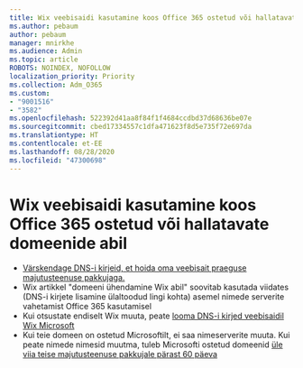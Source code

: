 ```yaml
---
title: Wix veebisaidi kasutamine koos Office 365 ostetud või hallatavate domeenide abil
ms.author: pebaum
author: pebaum
manager: mnirkhe
ms.audience: Admin
ms.topic: article
ROBOTS: NOINDEX, NOFOLLOW
localization_priority: Priority
ms.collection: Adm_O365
ms.custom:
- "9001516"
- "3582"
ms.openlocfilehash: 522392d41aa8f84f1f4684ccdbd37d68636be07e
ms.sourcegitcommit: cbed17334557c1dfa471623f8d5e735f72e697da
ms.translationtype: HT
ms.contentlocale: et-EE
ms.lasthandoff: 08/28/2020
ms.locfileid: "47300698"
---
```

# <a name="using-wix-website-with-office-365-purchased-or-managed-domains"></a>Wix veebisaidi kasutamine koos Office 365 ostetud või hallatavate domeenide abil

- [Värskendage DNS-i kirjeid, et hoida oma veebisait praeguse majutusteenuse pakkujaga.](https://docs.microsoft.com/microsoft-365/admin/dns/update-dns-records-to-retain-current-hosting-provider)
- Wix artikkel "domeeni ühendamine Wix abil" soovitab kasutada viidates (DNS-i kirjete lisamine ülaltoodud lingi kohta) asemel nimede serverite vahetamist Office 365 kasutamisel
- Kui otsustate endiselt Wix muuta, peate  [looma DNS-i kirjed veebisaidil Wix Microsoft](https://docs.microsoft.com/microsoft-365/admin/dns/create-dns-records-at-wix?view=o365-worldwide)
- Kui teie domeen on ostetud Microsoftilt, ei saa nimeserverite muuta. Kui peate nimede nimesid muutma, tuleb Microsofti ostetud domeenid  [üle viia teise majutusteenuse pakkujale pärast 60 päeva](https://docs.microsoft.com/microsoft-365/admin/get-help-with-domains/transfer-a-domain-from-microsoft-to-another-host)